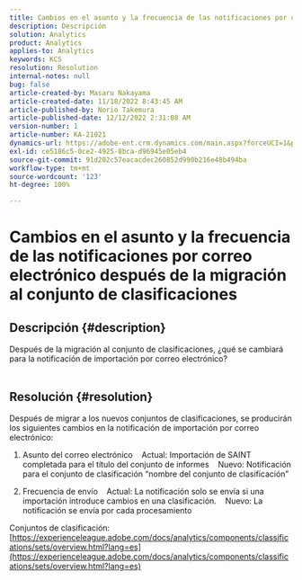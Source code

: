 ```yaml
---
title: Cambios en el asunto y la frecuencia de las notificaciones por correo electrónico después de la migración al conjunto de clasificaciones
description: Descripción
solution: Analytics
product: Analytics
applies-to: Analytics
keywords: KCS
resolution: Resolution
internal-notes: null
bug: false
article-created-by: Masaru Nakayama
article-created-date: 11/18/2022 8:43:45 AM
article-published-by: Norio Takemura
article-published-date: 12/12/2022 2:31:08 AM
version-number: 1
article-number: KA-21021
dynamics-url: https://adobe-ent.crm.dynamics.com/main.aspx?forceUCI=1&pagetype=entityrecord&etn=knowledgearticle&id=cb889f1b-1d67-ed11-9561-6045bd006239
exl-id: ce5186c5-0ce2-4925-8bca-d96945e05eb4
source-git-commit: 91d202c57eacacdec260852d990b216e48b494ba
workflow-type: tm+mt
source-wordcount: '123'
ht-degree: 100%

---
```


# Cambios en el asunto y la frecuencia de las notificaciones por correo electrónico después de la migración al conjunto de clasificaciones

## Descripción {#description}

Después de la migración al conjunto de clasificaciones, ¿qué se cambiará para la notificación de importación por correo electrónico?
<br> 

## Resolución {#resolution}


Después de migrar a los nuevos conjuntos de clasificaciones, se producirán los siguientes cambios en la notificación de importación por correo electrónico:



1. Asunto del correo electrónico
   Actual: Importación de SAINT completada para el título del conjunto de informes
   Nuevo: Notificación para el conjunto de clasificación “nombre del conjunto de clasificación”

2. Frecuencia de envío
   Actual: La notificación solo se envía si una importación introduce cambios en una clasificación.
   Nuevo: La notificación se envía por cada procesamiento

Conjuntos de clasificación:
[https://experienceleague.adobe.com/docs/analytics/components/classifications/sets/overview.html?lang=es](https://experienceleague.adobe.com/docs/analytics/components/classifications/sets/overview.html?lang=es)
